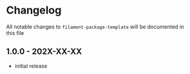 # Changelog

All notable changes to `filament-package-template` will be documented in this
file

## 1.0.0 - 202X-XX-XX

- initial release
